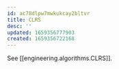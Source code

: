 ```yaml
---
id: ac78dlpw7mwkukcay2bltvr
title: CLRS
desc: ''
updated: 1659356777903
created: 1659356722168
---
```

See [[engineering.algorithms.CLRS]].